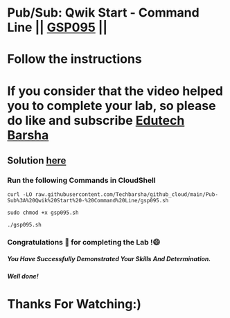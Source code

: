 # Pub/Sub: Qwik Start - Command Line || [GSP095](https://www.cloudskillsboost.google/focuses/925?parent=catalog) ||
# Follow the instructions

# If you consider that the video helped you to complete your lab, so please do like and subscribe [Edutech Barsha](https://www.youtube.com/@edutechbarsha)
## Solution [here](https://youtu.be/_hSLZ2koqkI)

### Run the following Commands in CloudShell
```
curl -LO raw.githubusercontent.com/Techbarsha/github_cloud/main/Pub-Sub%3A%20Qwik%20Start%20-%20Command%20Line/gsp095.sh

sudo chmod +x gsp095.sh

./gsp095.sh
```
### Congratulations 🎉 for completing the Lab !😄

##### *You Have Successfully Demonstrated Your Skills And Determination.*

#### *Well done!*

# Thanks For Watching:)
